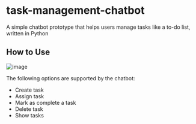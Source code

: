 # task-management-chatbot
A simple chatbot prototype that helps users manage tasks like a to-do list, written in Python

## How to Use
![image](https://github.com/nbcox/task-management-chatbot/assets/71842064/51815b01-f2dd-4758-8b6b-5f9accfab047)

The following options are supported by the chatbot:
- Create task
- Assign task
- Mark as complete a task
- Delete task
- Show tasks
